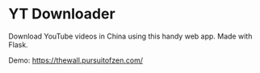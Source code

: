# YT Downloader

Download YouTube videos in China using this handy web app. Made with Flask.

Demo: https://thewall.pursuitofzen.com/
